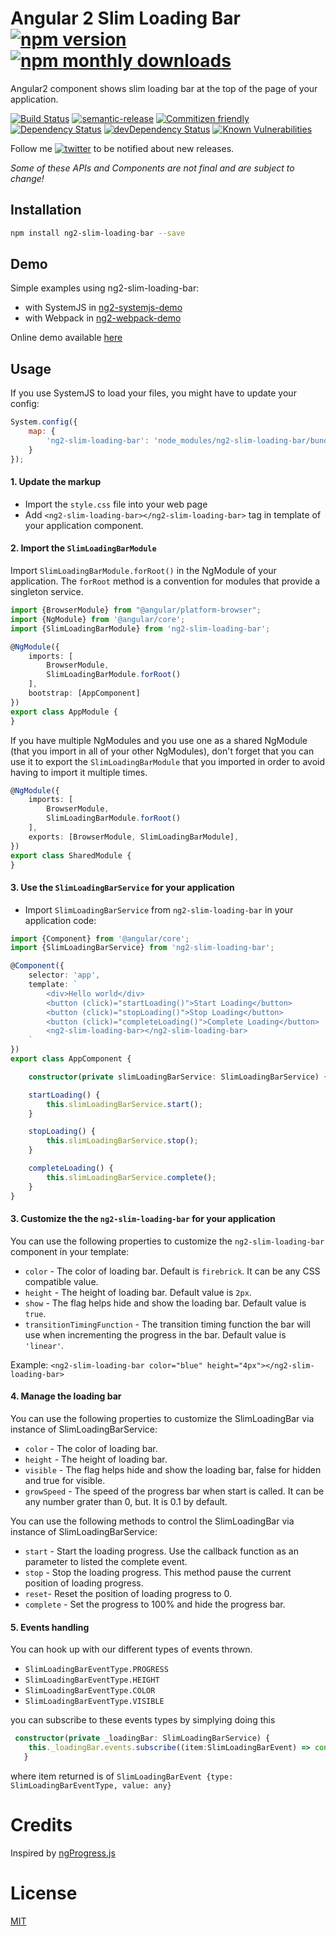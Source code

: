 # Angular 2 Slim Loading Bar [![npm version](https://img.shields.io/npm/v/ng2-slim-loading-bar.svg)](https://www.npmjs.com/package/ng2-slim-loading-bar) [![npm monthly downloads](https://img.shields.io/npm/dm/ng2-slim-loading-bar.svg?style=flat-square)](https://www.npmjs.com/package/ng2-slim-loading-bar)
Angular2 component shows slim loading bar at the top of the page of your application.

[![Build Status](https://travis-ci.org/akserg/ng2-slim-loading-bar.svg?branch=master)](https://travis-ci.org/akserg/ng2-slim-loading-bar)
[![semantic-release](https://img.shields.io/badge/%20%20%F0%9F%93%A6%F0%9F%9A%80-semantic--release-e10079.svg)](https://github.com/semantic-release/semantic-release)
[![Commitizen friendly](https://img.shields.io/badge/commitizen-friendly-brightgreen.svg)](http://commitizen.github.io/cz-cli/)
[![Dependency Status](https://david-dm.org/akserg/ng2-slim-loading-bar.svg)](https://david-dm.org/akserg/ng2-slim-loading-bar)
[![devDependency Status](https://david-dm.org/akserg/ng2-slim-loading-bar/dev-status.svg)](https://david-dm.org/akserg/ng2-slim-loading-bar#info=devDependencies)
[![Known Vulnerabilities](https://snyk.io/test/github/akserg/ng2-slim-loading-bar/badge.svg)](https://snyk.io/test/github/akserg/ng2-slim-loading-bar)

Follow me [![twitter](https://img.shields.io/twitter/follow/akopkokhyants.svg?style=social&label=%20akopkokhyants)](https://twitter.com/akopkokhyants) to be notified about new releases.

_Some of these APIs and Components are not final and are subject to change!_

## Installation

```sh
npm install ng2-slim-loading-bar --save
```

## Demo
Simple examples using ng2-slim-loading-bar:
- with SystemJS in [ng2-systemjs-demo](https://github.com/akserg/ng2-systemjs-demo)
- with Webpack in [ng2-webpack-demo](https://github.com/akserg/ng2-webpack-demo)

Online demo available [here](http://akserg.github.io/ng2-webpack-demo)

## Usage

If you use SystemJS to load your files, you might have to update your config:

```js
System.config({
    map: {
        'ng2-slim-loading-bar': 'node_modules/ng2-slim-loading-bar/bundles/index.umd.js'
    }
});
```

#### 1. Update the markup
- Import the `style.css` file into your web page
- Add `<ng2-slim-loading-bar></ng2-slim-loading-bar>` tag in template of your application component.

#### 2. Import the `SlimLoadingBarModule`
Import `SlimLoadingBarModule.forRoot()` in the NgModule of your application.
The `forRoot` method is a convention for modules that provide a singleton service.

```ts
import {BrowserModule} from "@angular/platform-browser";
import {NgModule} from '@angular/core';
import {SlimLoadingBarModule} from 'ng2-slim-loading-bar';

@NgModule({
    imports: [
        BrowserModule,
        SlimLoadingBarModule.forRoot()
    ],
    bootstrap: [AppComponent]
})
export class AppModule {
}
```

If you have multiple NgModules and you use one as a shared NgModule (that you import in all of your other NgModules),
don't forget that you can use it to export the `SlimLoadingBarModule` that you imported in order to avoid having to import it multiple times.

```ts
@NgModule({
    imports: [
        BrowserModule,
        SlimLoadingBarModule.forRoot()
    ],
    exports: [BrowserModule, SlimLoadingBarModule],
})
export class SharedModule {
}
```

#### 3. Use the `SlimLoadingBarService` for your application
- Import `SlimLoadingBarService` from `ng2-slim-loading-bar` in your application code:

```typescript
import {Component} from '@angular/core';
import {SlimLoadingBarService} from 'ng2-slim-loading-bar';

@Component({
    selector: 'app',
    template: `
        <div>Hello world</div>
        <button (click)="startLoading()">Start Loading</button>
        <button (click)="stopLoading()">Stop Loading</button>
        <button (click)="completeLoading()">Complete Loading</button>
        <ng2-slim-loading-bar></ng2-slim-loading-bar>
    `
})
export class AppComponent {

    constructor(private slimLoadingBarService: SlimLoadingBarService) { }

    startLoading() {
        this.slimLoadingBarService.start();
    }

    stopLoading() {
        this.slimLoadingBarService.stop();
    }

    completeLoading() {
        this.slimLoadingBarService.complete();
    }
}
```

#### 3. Customize the the `ng2-slim-loading-bar` for your application
You can use the following properties to customize the `ng2-slim-loading-bar` component in your template:
- `color` - The color of loading bar. Default is `firebrick`. It can be any CSS compatible value.
- `height` - The height of loading bar. Default value is `2px`.
- `show` - The flag helps hide and show the loading bar. Default value is `true`.
- `transitionTimingFunction` - The transition timing function the bar will use when incrementing the progress in the bar. Default value is `'linear'`.

Example: 
`<ng2-slim-loading-bar color="blue" height="4px"></ng2-slim-loading-bar>`

#### 4. Manage the loading bar
You can use the following properties to customize the SlimLoadingBar via instance of SlimLoadingBarService:
- `color` - The color of loading bar.
- `height` - The height of loading bar.
- `visible` - The flag helps hide and show the loading bar, false for hidden and true for visible.
- `growSpeed` - The speed of the progress bar when start is called. It can be any number grater than 0, but. It is 0.1 by default.

You can use the following methods to control the SlimLoadingBar via instance of SlimLoadingBarService:
- `start` - Start the loading progress. Use the callback function as an parameter to listed the complete event.
- `stop` - Stop the loading progress. This method pause the current position of loading progress.
- `reset`- Reset the position of loading progress to 0.
- `complete` - Set the progress to 100% and hide the progress bar.

#### 5. Events handling
You can hook up with our different types of events thrown.
- `SlimLoadingBarEventType.PROGRESS`
- `SlimLoadingBarEventType.HEIGHT`
- `SlimLoadingBarEventType.COLOR`
- `SlimLoadingBarEventType.VISIBLE`

you can subscribe to these events types by simplying doing this
```typescript
 constructor(private _loadingBar: SlimLoadingBarService) {
    this._loadingBar.events.subscribe((item:SlimLoadingBarEvent) => console.log(item));
   }
```
where item returned is of `SlimLoadingBarEvent {type: SlimLoadingBarEventType, value: any}`

# Credits 
Inspired by [ngProgress.js](https://github.com/VictorBjelkholm/ngProgress)

# License
 [MIT](/LICENSE)
